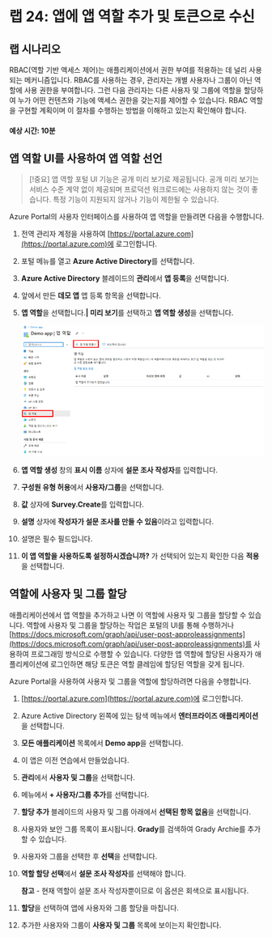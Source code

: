 ﻿---
lab:
    title: '24 - 앱에 앱 역할 추가 및 토큰으로 수신'
    learning path: '03'
    module: '모듈 03 - 앱 등록 구현'
---

# 랩 24: 앱에 앱 역할 추가 및 토큰으로 수신

## 랩 시나리오

RBAC(역할 기반 액세스 제어)는 애플리케이션에서 권한 부여를 적용하는 데 널리 사용되는 메커니즘입니다. RBAC를 사용하는 경우, 관리자는 개별 사용자나 그룹이 아닌 역할에 사용 권한을 부여합니다. 그런 다음 관리자는 다른 사용자 및 그룹에 역할을 할당하여 누가 어떤 컨텐츠와 기능에 액세스 권한을 갖는지를 제어할 수 있습니다. RBAC 역할을 구현할 계획이며 이 절차를 수행하는 방법을 이해하고 있는지 확인해야 합니다.

#### 예상 시간: 10분

## 앱 역할 UI를 사용하여 앱 역할 선언

>[!중요]
>앱 역할 포털 UI 기능은 공개 미리 보기로 제공됩니다. 공개 미리 보기는 서비스 수준 계약 없이 제공되며 프로덕션 워크로드에는 사용하지 않는 것이 좋습니다. 특정 기능이 지원되지 않거나 기능이 제한될 수 있습니다.

Azure Portal의 사용자 인터페이스를 사용하여 앱 역할을 만들려면 다음을 수행합니다.

1. 전역 관리자 계정을 사용하여 [https://portal.azure.com](https://portal.azure.com)에 로그인합니다.

2. 포털 메뉴를 열고 **Azure Active Directory**를 선택합니다.

3. **Azure Active Directory** 블레이드의 **관리**에서 **앱 등록**을 선택합니다.

4. 앞에서 만든 **데모 앱** 앱 등록 항목을 선택합니다.

5. **앱 역할**을 선택합니다.**| 미리 보기**를 선택하고 **앱 역할 생성**을 선택합니다.

    ![앱 만들기 역할이 강조 표시된 앱 역할을 보여주는 화면 이미지](./media/lp3-mod3-app-roles-create-app-role.png)

6. **앱 역할 생성** 창의 **표시 이름** 상자에 **설문 조사 작성자**를 입력합니다.

7. **구성원 유형 허용**에서 **사용자/그룹**을 선택합니다.

8. **값** 상자에 **Survey.Create**를 입력합니다.

9. **설명** 상자에 **작성자가 설문 조사를 만들 수 있음**이라고 입력합니다.

10. 설명은 필수 필드입니다.

11. **이 앱 역할을 사용하도록 설정하시겠습니까?** 가 선택되어 있는지 확인한 다음 **적용**을 선택합니다.

## 역할에 사용자 및 그룹 할당

애플리케이션에서 앱 역할을 추가하고 나면 이 역할에 사용자 및 그룹을 할당할 수 있습니다. 역할에 사용자 및 그룹을 할당하는 작업은 포털의 UI를 통해 수행하거나 [https://docs.microsoft.com/graph/api/user-post-approleassignments](https://docs.microsoft.com/graph/api/user-post-approleassignments)를 사용하여 프로그래밍 방식으로 수행할 수 있습니다. 다양한 앱 역할에 할당된 사용자가 애플리케이션에 로그인하면 해당 토큰은 역할 클레임에 할당된 역할을 갖게 됩니다.

Azure Portal을 사용하여 사용자 및 그룹을 역할에 할당하려면 다음을 수행합니다.

1. [https://portal.azure.com](https://portal.azure.com)에 로그인합니다.

2. Azure Active Directory 왼쪽에 있는 탐색 메뉴에서 **엔터프라이즈 애플리케이션**을 선택합니다.

3. **모든 애플리케이션** 목록에서 **Demo app**을 선택합니다.

4. 이 앱은 이전 연습에서 만들었습니다.

5. **관리**에서 **사용자 및 그룹**을 선택합니다.

6. 메뉴에서 **+ 사용자/그룹 추가**를 선택합니다.

7. **할당 추가** 블레이드의 사용자 및 그룹 아래에서 **선택된 항목 없음**을 선택합니다.

8. 사용자와 보안 그룹 목록이 표시됩니다. **Grady**를 검색하여 Grady Archie를 추가할 수 있습니다.

9. 사용자와 그룹을 선택한 후 **선택**을 선택합니다.

10. **역할 할당 선택**에서 **설문 조사 작성자**를 선택해야 합니다.

    **참고** - 현재 역할이 설문 조사 작성자뿐이므로 이 옵션은 회색으로 표시됩니다.

11. **할당**을 선택하여 앱에 사용자와 그룹 할당을 마칩니다.

12. 추가한 사용자와 그룹이 **사용자 및 그룹** 목록에 보이는지 확인합니다.
